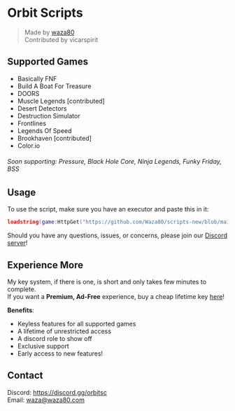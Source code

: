 # Orbit Scripts
> Made by [waza80](https://waza80.com)  
> Contributed by vicarspirit
## Supported Games
- Basically FNF
- Build A Boat For Treasure
- DOORS
- Muscle Legends [contributed]
- Desert Detectors
- Destruction Simulator
- Frontlines
- Legends Of Speed
- Brookhaven [contributed]
- Color.io
###### Soon supporting: Pressure, Black Hole Core, Ninja Legends, Funky Friday, BSS

## Usage
To use the script, make sure you have an executor and paste this in it:  
```lua
loadstring(game:HttpGet("https://github.com/Waza80/scripts-new/blob/main/loader.lua?raw=true"))()
```
Should you have any questions, issues, or concerns, please join our [Discord server](#contact)!
## Experience More
My key system, if there is one, is short and only takes few minutes to complete.  
If you want a **Premium, Ad-Free** experience, buy a cheap lifetime key [here](https://orbitsc.net/store)!

**Benefits**:
- Keyless features for all supported games
- A lifetime of unrestricted access
- A discord role to show off
- Exclusive support
- Early access to new features!

## Contact
Discord: https://discord.gg/orbitsc  
Email: waza@waza80.com
